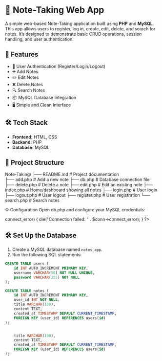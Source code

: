﻿# 📝 Note-Taking Web App

A simple web-based Note-Taking application built using **PHP** and **MySQL**. This app allows users to register, log in, create, edit, delete, and search for notes. It’s designed to demonstrate basic CRUD operations, session handling, and user authentication.

## 🚀 Features

- 🔐 User Authentication (Register/Login/Logout)
- ➕ Add Notes
- ✏️ Edit Notes
- ❌ Delete Notes
- 🔍 Search Notes
- 📦 MySQL Database Integration
- 🖥️ Simple and Clean Interface

## 🛠️ Tech Stack

- **Frontend:** HTML, CSS
- **Backend:** PHP
- **Database:** MySQL

## 📁 Project Structure

Note-Taking/
├── README.md           # Project documentation <br>
├── add.php             # Add a new note
├── db.php              # Database connection file
├── delete.php          # Delete a note
├── edit.php            # Edit an existing note
├── index.php           # Home/dashboard showing all notes
├── login.php           # User login
├── logout.php          # User logout
├── register.php        # User registration
└── search.php          # Search notes




⚙️ Configuration
Open db.php and configure your MySQL credentials:

<?php
$host = 'localhost';
$db   = 'notes_app';
$user = 'root';
$pass = '';

// Create connection
$conn = new mysqli($host, $user, $pass, $db);

// Check connection
if ($conn->connect_error) {
    die("Connection failed: " . $conn->connect_error);
}
?>




## 🛠️ Set Up the Database

1. Create a MySQL database named `notes_app`.
2. Run the following SQL statements:

```sql
CREATE TABLE users (
    id INT AUTO_INCREMENT PRIMARY KEY,
    username VARCHAR(50) NOT NULL UNIQUE,
    password VARCHAR(255) NOT NULL
);

CREATE TABLE notes (
    id INT AUTO_INCREMENT PRIMARY KEY,
    user_id INT NOT NULL,
    title VARCHAR(100),
    content TEXT,
    created_at TIMESTAMP DEFAULT CURRENT_TIMESTAMP,
    FOREIGN KEY (user_id) REFERENCES users(id)
);


    title VARCHAR(100),
    content TEXT,
    created_at TIMESTAMP DEFAULT CURRENT_TIMESTAMP,
    FOREIGN KEY (user_id) REFERENCES users(id)
);
